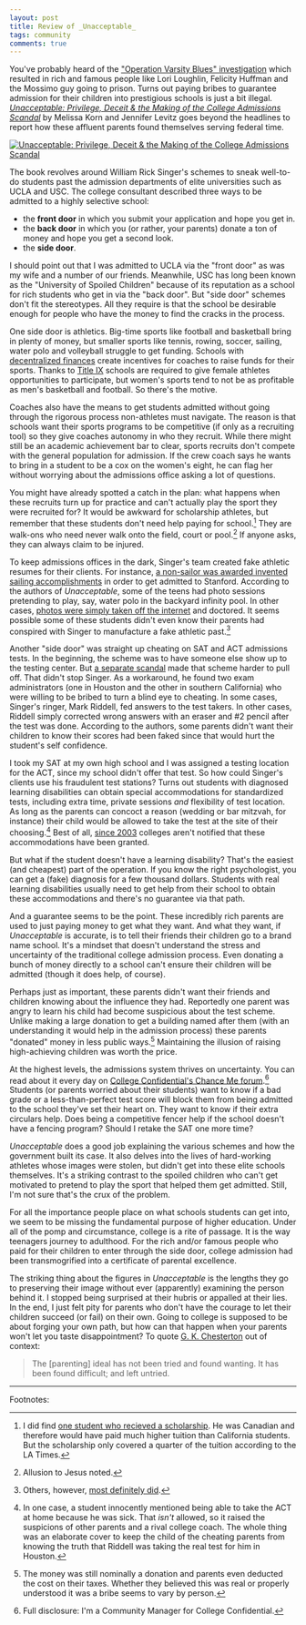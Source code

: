 ```yaml
---
layout: post
title: Review of _Unacceptable_
tags: community
comments: true
---
```


You've probably heard of the ["Operation Varsity Blues"
investigation](https://en.wikipedia.org/wiki/2019_college_admissions_bribery_scandal)
which resulted in rich and famous people like Lori Loughlin, Felicity
Huffman and the Mossimo guy going to prison. Turns out paying bribes
to guarantee admission for their children into prestigious schools is
just a bit illegal. <a
href="https://www.amazon.com/Unacceptable-Privilege-College-Admissions-Scandal-ebook/dp/B085XK4KFH/ref=as_li_ss_il?crid=GAOJG8X32KAJ&dchild=1&keywords=unacceptable&qid=1604341788&sprefix=unacceptab,aps,261&sr=8-1&linkCode=li2&tag=jericson-20&linkId=09e258d6d241dd8eae86ff51a554fc83&language=en_US">_Unacceptable:
Privilege, Deceit & the Making of the College Admissions Scandal_</a>
by Melissa Korn and Jennifer Levitz goes beyond the headlines to
report how these affluent parents found themselves serving federal
time.

<a href="https://www.amazon.com/Unacceptable-Privilege-College-Admissions-Scandal-ebook/dp/B085XK4KFH?tag=jericson-20" target="_blank"><img border="0" src="//ws-na.amazon-adsystem.com/widgets/q?_encoding=UTF8&ASIN=B085XK4KFH&Format=_SL250_&ID=AsinImage&MarketPlace=US&ServiceVersion=20070822&WS=1&tag=jericson-20&language=en_US" alt="Unacceptable: Privilege, Deceit & the Making of the College Admissions Scandal" ></a>
 
The book revolves around William Rick Singer's schemes to sneak
well-to-do students past the admission departments of elite
universities such as UCLA and USC. The college consultant described
three ways to be admitted to a highly selective school:

* the **front door** in which you submit your application and hope you
  get in.
* the **back door** in which you (or rather, your parents) donate a
  ton of money and hope you get a second look.
* the **side door**.

I should point out that I was admitted to UCLA via the "front door" as
was my wife and a number of our friends. Meanwhile, USC has long been
known as the "University of Spoiled Children" because of its
reputation as a school for rich students who get in via the "back
door". But "side door" schemes don't fit the stereotypes. All they
require is that the school be desirable enough for people who have the
money to find the cracks in the process.

One side door is athletics. Big-time sports like football and
basketball bring in plenty of money, but smaller sports like tennis,
rowing, soccer, sailing, water polo and volleyball struggle to get
funding. Schools with [decentralized
finances](https://academicsenate.usc.edu/uscs-revenue-center-management-system-how-the-money-flows/)
create incentives for coaches to raise funds for their sports. Thanks
to [Title
IX](https://en.wikipedia.org/wiki/Title_IX#Equity_in_athletics)
schools are required to give female athletes opportunities to
participate, but women's sports tend to not be as profitable as men's
basketball and football. So there's the motive.

Coaches also have the means to get students admitted without going
through the rigorous process non-athletes must navigate. The reason is
that schools want their sports programs to be competitive (if only as
a recruiting tool) so they give coaches autonomy in who they
recruit. While there might still be an academic achievement bar to
clear, sports recruits don't compete with the general population for
admission. If the crew coach says he wants to bring in a student to be
a cox on the women's eight, he can flag her without worrying about the
admissions office asking a lot of questions.

You might have already spotted a catch in the plan: what happens when
these recruits turn up for practice and can't actually play the sport
they were recruited for? It would be awkward for scholarship athletes,
but remember that these students don't need help paying for
school.[^1] They are walk-ons who need never walk onto the field,
court or pool.[^2] If anyone asks, they can always claim to be
injured.

To keep admissions offices in the dark, Singer's team created fake
athletic resumes for their clients. For instance, [a non-sailor was
awarded invented sailing
accomplishments](https://www.stanforddaily.com/2019/04/07/stanford-expels-student-admitted-with-falsified-sailing-credentials/)
in order to get admitted to Stanford.  According to the authors of
_Unacceptable_, some of the teens had photo sessions pretending to
play, say, water polo in the backyard infinity pool. In other cases,
[photos were simply taken off the
internet](https://www.espn.com/college-sports/story/_/id/26267149/pole-vaulter-amused-pic-used-admission-scam)
and doctored. It seems possible some of these students didn't even
know their parents had conspired with Singer to manufacture a fake
athletic past.[^3]

Another "side door" was straight up cheating on SAT and ACT admissions
tests. In the beginning, the scheme was to have someone else show up
to the testing center. But [a separate
scandal](https://www.nytimes.com/2011/12/02/education/on-long-island-sat-cheating-was-hardly-a-secret.html)
made that scheme harder to pull off. That didn't stop Singer. As a
workaround, he found two exam administrators (one in Houston and the
other in southern California) who were willing to be bribed to turn a
blind eye to cheating. In some cases, Singer's ringer, Mark Riddell,
fed answers to the test takers. In other cases, Riddell simply
corrected wrong answers with an eraser and #2 pencil after the test
was done. According to the authors, some parents didn't want their
children to know their scores had been faked since that would hurt the
student's self confidence.

I took my SAT at my own high school and I was assigned a testing
location for the ACT, since my school didn't offer that test. So how
could Singer's clients use his fraudulent test stations? Turns out
students with diagnosed learning disabilities can obtain special
accommodations for standardized tests, including extra time, private
sessions _and_ flexibility of test location. As long as the parents
can concoct a reason (wedding or bar mitzvah, for instance) their
child would be allowed to take the test at the site of their
choosing.[^4] Best of all, [since
2003](https://www.washingtonpost.com/local/education/abuse-of-extended-time-on-sat-and-act-outrages-learning-disability-community/2019/03/29/d58de3c6-4c1f-11e9-9663-00ac73f49662_story.html)
colleges aren't notified that these accommodations have been granted.

But what if the student doesn't have a learning disability? That's the
easiest (and cheapest) part of the operation. If you know the right
psychologist, you can get a (fake) diagnosis for a few thousand
dollars. Students with real learning disabilities usually need to get
help from their school to obtain these accommodations and there's no
guarantee via that path.

And a guarantee seems to be the point. These incredibly rich parents
are used to just paying money to get what they want. And what they
want, if _Unacceptable_ is accurate, is to tell their friends their
children go to a brand name school. It's a mindset that doesn't
understand the stress and uncertainty of the traditional college
admission process. Even donating a bunch of money directly to a school
can't ensure their children will be admitted (though it does help, of
course).

Perhaps just as important, these parents didn't want their friends and
children knowing about the influence they had. Reportedly one parent
was angry to learn his child had become suspicious about the test
scheme. Unlike making a large donation to get a building named after
them (with an understanding it would help in the admission process)
these parents "donated" money in less public ways.[^5] Maintaining the
illusion of raising high-achieving children was worth the price.

At the highest levels, the admissions system thrives on
uncertainty. You can read about it every day on [College
Confidential's Chance Me
forum](https://talk.collegeconfidential.com/what-my-chances/).[^6]
Students (or parents worried about their students) want to know if a
bad grade or a less-than-perfect test score will block them from being
admitted to the school they've set their heart on. They want to know
if their extra circulars help. Does being a competitive fencer help if
the school doesn't have a fencing program? Should I retake the SAT one
more time?

_Unacceptable_ does a good job explaining the various schemes and how
the government built its case. It also delves into the lives of
hard-working athletes whose images were stolen, but didn't get into
these elite schools themselves. It's a striking contrast to the
spoiled children who can't get motivated to pretend to play the sport
that helped them get admitted. Still, I'm not sure that's the crux of
the problem.

For all the importance people place on what schools students can get
into, we seem to be missing the fundamental purpose of higher
education. Under all of the pomp and circumstance, college is a rite
of passage. It is the way teenagers journey to adulthood. For the rich
and/or famous people who paid for their children to enter through the
side door, college admission had been transmogrified into a
certificate of parental excellence.

The striking thing about the figures in _Unacceptable_ is the lengths
they go to preserving their image without ever (apparently) examining
the person behind it. I stopped being surprised at their hubris or
appalled at their lies. In the end, I just felt pity for parents who
don't have the courage to let their children succeed (or fail) on
their own. Going to college is supposed to be about forging your own
path, but how can that happen when your parents won't let you taste
disappointment? To quote
[G. K. Chesterton](https://www.gutenberg.org/files/1717/1717-h/1717-h.htm#link2H_4_0006)
out of context:

> The [parenting] ideal has not been tried and found wanting. It has
> been found difficult; and left untried.

<!--One of the ways schools are evaluated is their acceptance rate. [USC
admits just
11%](https://www.collegeconfidential.com/schools/school/university-of-southern-california/admissions). UCLA?
[12%](https://www.collegeconfidential.com/schools/school/university-of-california-los-angeles/admissions).
Ivy League schools admit 5-8%. Obviously top students have their
choice of schools, but everyone else is worried they will have to
settle for a safety school.[^7] And the worry is compounded by the
perception that the school a young person attends set their life on a
path toward success or failure. So with limited number of
opportunities to attend Stanford, it's no wonder there will be
increasing demand for admission slots. And economics tells us the
inevitable result (absent regulation): increasing prices.

A lot of popular outrage comes, I suspect, from a sense of unfairness
given that children of celebrities will be fine no matter what school
they attend. But most students can't afford certainty and everything
related to college admissions is shrouded in mystery. Not even the
price is clearly explained given the complexity of financial aid.

-->

---

Footnotes:

[^1]: I did find [one student who recieved a
    scholarship](https://www.latimes.com/california/story/2019-08-18/college-admissions-scandal-ucla-rick-singer). He
    was Canadian and therefore would have paid much higher tuition
    than California students. But the scholarship only covered a
    quarter of the tuition according to the LA Times.

[^2]: Allusion to Jesus noted.

[^3]: Others, however, [most definitely
    did](https://www.cracked.com/article_27445_lori-laughlins-daughters-fake-rowing-photos-finally-went-public.html).

[^4]: In one case, a student innocently mentioned being able to take
    the ACT at home because he was sick. That _isn't_ allowed, so it
    raised the suspicions of other parents and a rival college
    coach. The whole thing was an elaborate cover to keep the child of
    the cheating parents from knowing the truth that Riddell was
    taking the real test for him in Houston.

[^5]: The money was still nominally a donation and parents even
    deducted the cost on their taxes. Whether they believed this was
    real or properly understood it was a bribe seems to vary by
    person.

[^6]: Full disclosure: I'm a Community Manager for College
    Confidential.
    
[^7]: There's a perncious feedback loop too. The more selective a
    school is, the more people will want to apply. 
